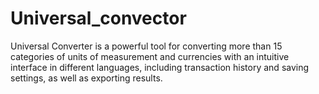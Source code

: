 # Universal_convector
Universal Converter is a powerful tool for converting more than 15 categories of units of measurement and currencies with an intuitive interface in different languages, including transaction history and saving settings, as well as exporting results.
